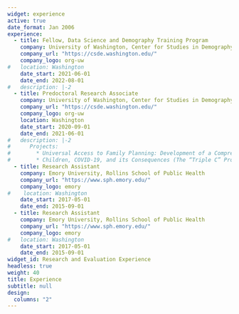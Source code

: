 ```yaml
---
widget: experience
active: true
date_format: Jan 2006
experience:
  - title: Fellow, Data Science and Demography Training Program
    company: University of Washington, Center for Studies in Demography and Ecology
    company_url: "https://csde.washington.edu/"
    company_logo: org-uw
#   location: Washington
    date_start: 2021-06-01
    date_end: 2022-08-01
#   description: |-2
  - title: Predoctoral Research Associate
    company: University of Washington, Center for Studies in Demography and Ecology
    company_url: "https://csde.washington.edu/"
    company_logo: org-uw
    location: Washington
    date_start: 2020-09-01
    date_end: 2021-06-01
#   description: |-2
#      Projects:
#        * Universal Access to Family Planning: Development of a Comprehensive Measurement
#        * Children, COVID-19, and its Consequences (The “Triple C” Project)
  - title: Research Assistant
    company: Emory University, Rollins School of Public Health
    company_url: "https://www.sph.emory.edu/"
    company_logo: emory
#    location: Washington 
    date_start: 2017-05-01
    date_end: 2015-09-01
  - title: Research Assistant
    company: Emory University, Rollins School of Public Health
    company_url: "https://www.sph.emory.edu/"
    company_logo: emory
#   location: Washington
    date_start: 2017-05-01
    date_end: 2015-09-01
widget_id: Research and Evaluation Experience
headless: true
weight: 40
title: Experience
subtitle: null
design:
  columns: "2"
---
```

